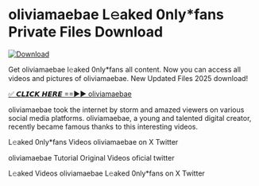 # oliviamaebae L𝚎aked 0nly*fans Private Files Download

[![Download](https://i.imgur.com/PoXn3jX.png)](https://mediafirer.com/oliviamaebae)

Get oliviamaebae l𝚎aked 0nly*fans all content. Now you can access all videos and pictures of oliviamaebae. New Updated Files 2025 download!

[✅ 𝘾𝙇𝙄𝘾𝙆 𝙃𝙀𝙍𝙀 ==►► oliviamaebae](https://mediafirer.com/oliviamaebae)

oliviamaebae took the internet by storm and amazed viewers on various social media platforms. oliviamaebae, a young and talented digital creator, recently became famous thanks to this interesting videos.

L𝚎aked 0nly*fans Videos oliviamaebae on X Twitter

oliviamaebae Tutorial Original Videos oficial twitter

L𝚎aked Videos oliviamaebae L𝚎aked 0nly*fans on X Twitter